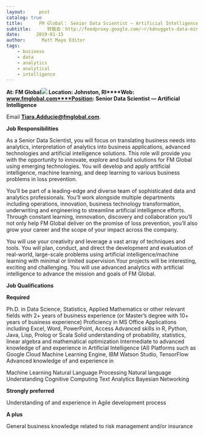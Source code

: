 ```yaml
---
layout:     post
catalog: true
title:      FM Global： Senior Data Scientist — Artificial Intelligence [Johnston, RI]
subtitle:      转载自：http://feedproxy.google.com/~r/kdnuggets-data-mining-analytics/~3/0BBMV-UFzO0/01-15-fm-global-senior-data-scientist-artificial-intelligence.html
date:      2019-01-15
author:      Matt Mayo Editor
tags:
    - business
    - data
    - analytics
    - analytical
    - intelligence
---
```


**At: FM Global**![](http://feedproxy.google.com/jimg/fm-global.jpg)
**Location: Johnston, RI****Web: www.fmglobal.com****Position: Senior Data Scientist — Artificial Intelligence**

Email **Tiara.Adducie@fmglobal.com**.

**Job Responsibilities**

As a Senior Data Scientist, you will focus on translating business needs into analytics, interpretation of analytics into business applications, advanced technologies and artificial intelligence solutions. This role will provide you with the opportunity to innovate, explore and build solutions for FM Global using emerging technologies. You will develop and apply artificial intelligence, machine learning, and deep learning to various business problems in loss prevention. 

You’ll be part of a leading-edge and diverse team of sophisticated data and analytics professionals. You’ll work alongside multiple departments including operations, innovation, business technology transformation, underwriting and engineering to streamline artificial intelligence efforts. Through constant learning, innnovation, discovery and collaboration you’ll not only help FM Global deliver on the promise of loss prevention, you’ll also grow your career and the scope of your impact across the company.

You will use your creativity and leverage a vast array of techniques and tools. You will plan, conduct, and direct the development and evaluation of real-world, large-scale problems using artificial intelligence/machine learning with minimal or limited supervision.Your projects will be interesting, exciting and challenging. You will use advanced analytics with artificial intelligence to advance the mission and goals of FM Global.

**Job Qualifications**

**Required**

Ph.D. in Data Science, Statistics, Applied Mathematics or other relevant fields with 2+ years of business experience (or Master’s degree with 10+ years of business experience)
Proficiency in MS Office Applications including Excel, Word, PowerPoint, Access
Advanced skills in R, Python, Java, Lisp, Prolog or Scala
Solid understanding of probability, statistics, linear algebra and mathematical optimization
Intermediate to advanced knowledge of and experience in Artificial Intelligence (AI) Platforms such as Google Cloud Machine Learning Engine, IBM Watson Studio, TensorFlow
Advanced knowledge of and experience in

Machine Learning
Natural Language Processing
Natural language Understanding
Cognitive Computing
Text Analytics
Bayesian Networking

**Strongly preferred**

Understanding of and experience in Agile development process

**A plus**

General business knowledge related to risk management and/or insurance
